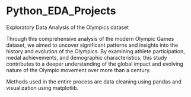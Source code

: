 # Python_EDA_Projects

Exploratory Data Analysis of the Olympics dataset

Through this comprehensive analysis of the modern Olympic Games dataset, we aimed to uncover significant patterns and insights into the history and evolution of the Olympics. By examining athlete participation, medal achievements, and demographic characteristics, this study contributes to a deeper understanding of the global impact and evolving nature of the Olympic movement over more than a century.

Methods used in the entire process are data cleaning using pandas and visualization using matplotlib.
